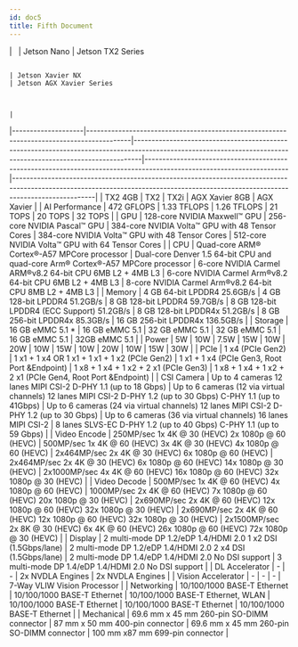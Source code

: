 ```yaml
---
id: doc5
title: Fifth Document
---
```


﻿|                    | Jetson Nano                                                                              | Jetson TX2 Series
          
          
                                                                                                                     | Jetson Xavier NX                                                                                                     | Jetson AGX Xavier Series
          
          
                                                                                                                                   |
|--------------------|------------------------------------------------------------------------------------------|--------------------------------------------------------------------------------------------------------------------------------------------------------------|----------------------------------------------------------------------------------------------------------------------|-----------------------------------------------------------------------------------------------------------------------------------------------------------------------------------|
| TX2 4GB            | TX2                                                                                      | TX2i                                                                                                                                                         | AGX Xavier 8GB                                                                                                       | AGX Xavier                                                                                                                                                                        |
| AI Performance     | 472 GFLOPS                                                                               | 1\.33 TFLOPS                                                                                                                                                 | 1\.26 TFLOPS                                                                                                         | 21 TOPS                                                                                                                                                                           | 20 TOPS                                                                                                                                      | 32 TOPS                         |
| GPU                | 128\-core NVIDIA Maxwell™ GPU                                                            | 256\-core NVIDIA Pascal™ GPU                                                                                                                                 | 384\-core NVIDIA Volta™ GPU with 48 Tensor Cores                                                                     | 384\-core NVIDIA Volta™ GPU with 48 Tensor Cores                                                                                                                                  | 512\-core NVIDIA Volta™ GPU with 64 Tensor Cores                                                                                             |
| CPU                | Quad\-core ARM® Cortex®\-A57 MPCore processor                                            | Dual\-core Denver 1\.5 64\-bit CPU and quad\-core Arm® Cortex®\-A57 MPCore processor                                                                         | 6\-core NVIDIA Carmel ARM®v8\.2 64\-bit CPU 6MB L2 \+ 4MB L3                                                         | 6\-core NVIDIA Carmel Arm®v8\.2 64\-bit CPU 6MB L2 \+ 4MB L3                                                                                                                      | 8\-core NVIDIA Carmel Arm®v8\.2 64\-bit CPU 8MB L2 \+ 4MB L3                                                                                 |
| Memory             | 4 GB 64\-bit LPDDR4 25\.6GB/s                                                            | 4 GB 128\-bit LPDDR4 51\.2GB/s                                                                                                                               | 8 GB 128\-bit LPDDR4 59\.7GB/s                                                                                       | 8 GB 128\-bit LPDDR4 \(ECC Support\) 51\.2GB/s                                                                                                                                    | 8 GB 128\-bit LPDDR4x 51\.2GB/s                                                                                                              | 8 GB 256\-bit LPDDR4x 85\.3GB/s | 16 GB 256\-bit LPDDR4x 136\.5GB/s |
| Storage            | 16 GB eMMC 5\.1 \*                                                                       | 16 GB eMMC 5\.1                                                                                                                                              | 32 GB eMMC 5\.1                                                                                                      | 32 GB eMMC 5\.1                                                                                                                                                                   | 16 GB eMMC 5\.1                                                                                                                              | 32GB eMMC 5\.1                  |
| Power              | 5W \| 10W                                                                                | 7\.5W \| 15W                                                                                                                                                 | 10W \| 20W                                                                                                           | 10W \| 15W                                                                                                                                                                        | 10W \| 20W                                                                                                                                   | 10W \| 15W \| 30W               |
| PCIe               | 1 x4 
          \(PCIe Gen2\)                                                            | 1 x1 \+ 1 x4 OR 1 x1 \+ 1 x1 \+ 1 x2 
          \(PCIe Gen2\)                                                                                                | 1 x1 \+ 1 x4 
          \(PCIe Gen3, Root Port &Endpoint\)                                                           | 1 x8 \+ 1 x4 \+ 1 x2 \+ 2 x1 
          \(PCIe Gen3\)                                                                                                                             | 1 x8 \+ 1 x4 \+ 1 x2 \+ 2 x1 
          \(PCIe Gen4, Root Port &Endpoint\)                                                                   |
| CSI Camera         | Up to 4 cameras 
          12 lanes MIPI CSI\-2 
          D\-PHY 1\.1 \(up to 18 Gbps\) | Up to 6 cameras \(12 via virtual channels\) 
          12 lanes MIPI CSI\-2 
          D\-PHY 1\.2 \(up to 30 Gbps\) 
          C\-PHY 1\.1 \(up to 41Gbps\) | Up to 6 cameras \(24 via virtual channels\) 
          12 lanes MIPI CSI\-2 
          D\-PHY 1\.2 \(up to 30 Gbps\) | Up to 6 cameras \(36 via virtual channels\) 
          16 lanes MIPI CSI\-2 \| 8 lanes SLVS\-EC 
          D\-PHY 1\.2 \(up to 40 Gbps\) 
          C\-PHY 1\.1 \(up to 59 Gbps\) |
| Video Encode       | 250MP/sec
          1x 4K @ 30 \(HEVC\)
          2x 1080p @ 60 \(HEVC\)                 | 500MP/sec
          1x 4K @ 60 \(HEVC\)
          3x 4K @ 30 \(HEVC\)
          4x 1080p @ 60 \(HEVC\)                                                       | 2x464MP/sec
          2x 4K @ 30 \(HEVC\)
          6x 1080p @ 60 \(HEVC\)                                           | 2x464MP/sec
          2x 4K @ 30 \(HEVC\)
          6x 1080p @ 60 \(HEVC\)
          14x 1080p @ 30 \(HEVC\)                                                                      | 2x1000MP/sec
          4x 4K @ 60 \(HEVC\)
          16x 1080p @ 60 \(HEVC\)
          32x 1080p @ 30 \(HEVC\)                               |
| Video Decode       | 500MP/sec
          1x 4K @ 60 \(HEVC\)
          4x 1080p @ 60 \(HEVC\)                 | 1000MP/sec
          2x 4K @ 60 \(HEVC\)
          7x 1080p @ 60 \(HEVC\)
          20x 1080p @ 30 \(HEVC\)                                                  | 2x690MP/sec
          2x 4K @ 60 \(HEVC\)
          12x 1080p @ 60 \(HEVC\)
          32x 1080p @ 30 \(HEVC\)        | 2x690MP/sec
          2x 4K @ 60 \(HEVC\)
          12x 1080p @ 60 \(HEVC\)
          32x 1080p @ 30 \(HEVC\)                                                                     | 2x1500MP/sec
          2x 8K @ 30 \(HEVC\)
          6x 4K @ 60 \(HEVC\)
          26x 1080p @ 60 \(HEVC\)
          72x 1080p @ 30 \(HEVC\) |
| Display            | 2 multi\-mode DP 1\.2/eDP 1\.4/HDMI 2\.0 1 x2 DSI \(1\.5Gbps/lane\)                      | 2 multi\-mode DP 1\.2/eDP 1\.4/HDMI 2\.0 2 x4 DSI \(1\.5Gbps/lane\)                                                                                          | 2 multi\-mode DP 1\.4/eDP 1\.4/HDMI 2\.0 No DSI support                                                              | 3 multi\-mode DP 1\.4/eDP 1\.4/HDMI 2\.0 No DSI support                                                                                                                           |
| DL Accelerator     |  \-                                                                                      |  \-                                                                                                                                                          | 2x NVDLA Engines                                                                                                     | 2x NVDLA Engines                                                                                                                                                                  |
| Vision Accelerator |  \-                                                                                      |  \-                                                                                                                                                          |  \-                                                                                                                  | 7\-Way VLIW Vision Processor                                                                                                                                                      |
| Networking         | 10/100/1000 BASE\-T Ethernet                                                             | 10/100/1000 BASE\-T Ethernet                                                                                                                                 | 10/100/1000 BASE\-T Ethernet, WLAN                                                                                   | 10/100/1000 BASE\-T Ethernet                                                                                                                                                      | 10/100/1000 BASE\-T Ethernet                                                                                                                 | 10/100/1000 BASE\-T Ethernet    |
| Mechanical         | 69\.6 mm x 45 mm
          260\-pin SO\-DIMM connector                                   | 87 mm x 50 mm
          400\-pin connector                                                                                                                   | 69\.6 mm x 45 mm
          260\-pin SO\-DIMM connector                                                               | 100 mm x87 mm
          699\-pin connector                                                                                                                                        |
